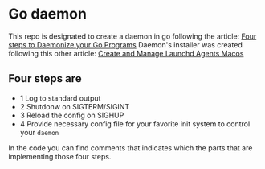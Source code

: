 # Go daemon

This repo is designated to create a daemon in go following the article:
[Four steps to Daemonize your Go Programs](https://ieftimov.com/posts/four-steps-daemonize-your-golang-programs/)
Daemon's installer was created following this other article: [Create and Manage Launchd Agents Macos](https://ieftimov.com/posts/create-manage-macos-launchd-agents-golang/)

## Four steps are
- 1 Log to standard output
- 2 Shutdonw on SIGTERM/SIGINT
- 3 Reload the config on SIGHUP
- 4 Provide necessary config file for your favorite init system to control your `daemon`

In the code you can find comments that indicates which the parts that are implementing those four steps.
